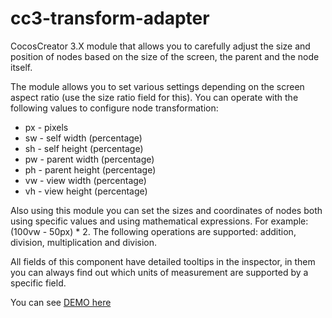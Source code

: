# cc3-transform-adapter
CocosCreator 3.X module that allows you to carefully adjust the size and position of nodes based on the size of the screen, the parent and the node itself.

The module allows you to set various settings depending on the screen aspect ratio (use the size ratio field for this).
You can operate with the following values ​​to configure node transformation:
- px - pixels
- sw - self width (percentage)
- sh - self height (percentage)
- pw - parent width (percentage)
- ph - parent height (percentage)
- vw - view width (percentage)
- vh - view height (percentage)

Also using this module you can set the sizes and coordinates of nodes both using specific values ​​and using mathematical expressions. For example: (100vw - 50px) * 2. The following operations are supported: addition, division, multiplication and division.


All fields of this component have detailed tooltips in the inspector, in them you can always find out which units of measurement are supported by a specific field.

You can see [DEMO here](https://juanowen.github.io/cc3-transform-adapter/index.html)
